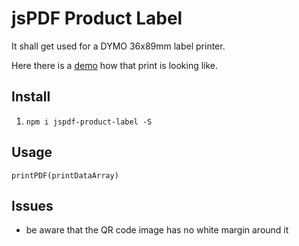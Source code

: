 # jsPDF Product Label

It shall get used for a DYMO 36x89mm label printer.

Here there is a [demo](https://andrekelling.github.io/jspdf-template-labelprint/) how that print is looking like.

## Install

1. `npm i jspdf-product-label -S`

## Usage

`printPDF(printDataArray)`

## Issues

* be aware that the QR code image has no white margin around it
